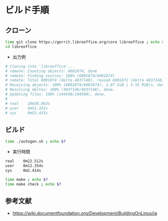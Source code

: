 # ビルド手順

##  クローン

```bash
time git clone https://gerrit.libreoffice.org/core libreoffice ; echo $?
cd libreoffice
```

- 出力例

```bash
# Cloning into 'libreoffice'...
# remote: Counting objects: 6001874, done
# remote: Finding sources: 100% (6001874/6001874)
# remote: Total 6001874 (delta 4937148), reused 6001872 (delta 4937148)
# Receiving objects: 100% (6001874/6001874), 1.87 GiB | 5.55 MiB/s, done.
# Resolving deltas: 100% (4937148/4937148), done.
# Updating files: 100% (144598/144598), done.
#
# real    20m38.063s
# user    4m51.332s
# sys     0m52.432s
```

##  ビルド

```bash
time ./autogen.sh ; echo $?
```

- 実行時間

```bash
real    0m22.512s
user    0m12.354s
sys     0m2.414s
```

```bash
time make ; echo $?
time make check ; echo $?
```

##  参考文献

- https://wiki.documentfoundation.org/Development/BuildingOnLinux/ja
